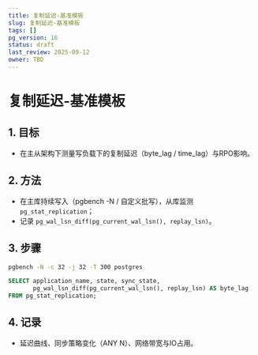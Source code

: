 ```yaml
---
title: 复制延迟-基准模板
slug: 复制延迟-基准模板
tags: []
pg_version: 16
status: draft
last_review: 2025-09-12
owner: TBD
---
```


# 复制延迟-基准模板

## 1. 目标

- 在主从架构下测量写负载下的复制延迟（byte_lag / time_lag）与RPO影响。

## 2. 方法

- 在主库持续写入（pgbench -N / 自定义批写），从库监测 `pg_stat_replication`；
- 记录 `pg_wal_lsn_diff(pg_current_wal_lsn(), replay_lsn)`。

## 3. 步骤

```bash
pgbench -N -c 32 -j 32 -T 300 postgres
```

```sql
SELECT application_name, state, sync_state,
       pg_wal_lsn_diff(pg_current_wal_lsn(), replay_lsn) AS byte_lag
FROM pg_stat_replication;
```

## 4. 记录

- 延迟曲线、同步策略变化（ANY N）、网络带宽与IO占用。
